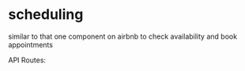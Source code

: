 # scheduling
similar to that one component on airbnb to check availability and book appointments

API Routes:

